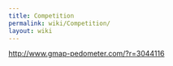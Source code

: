```yaml
---
title: Competition
permalink: wiki/Competition/
layout: wiki
---
```


<http://www.gmap-pedometer.com/?r=3044116>
